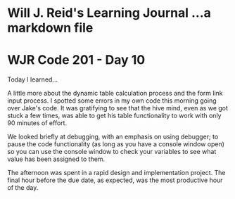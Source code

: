 Will J. Reid's Learning Journal
...a markdown file
===============================
# WJR Code 201 - Day 10

Today I learned...

A little more about the dynamic table calculation process and the form link input process.  I spotted some errors in my own code this morning going over Jake's code.  It was gratifying to see that the hive mind, even as we got stuck a few times, was able to get his table functionality to work with only 90 minutes of effort.  

We looked briefly at debugging, with an emphasis on using debugger; to pause the code functionality (as long as you have a console window open) so you can use the console window to check your variables to see what value has been assigned to them.  

The afternoon was spent in a rapid design and implementation project.  The final hour before the due date, as expected, was the most productive hour of the day.

